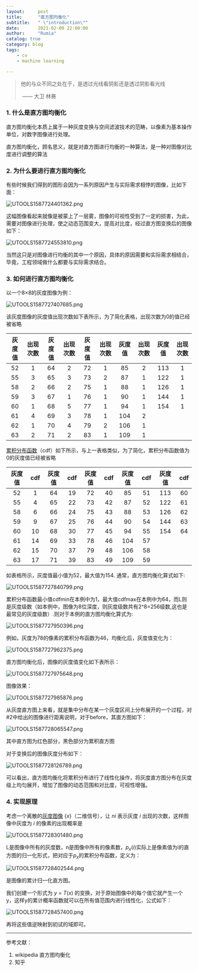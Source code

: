 ```yaml
---
layout:     post
title:      "直方图均衡化"
subtitle:   " \"introduction\""
date:       2021-02-09 22:00:00
author:     "Rumia"
catalog: true
category: blog
tags:
    - cv
    - machine learning

---
```


> 他的与众不同之处在于，是透过光线看阴影还是透过阴影看光线
>
> ​																			—— 大卫 林赛

### 1. 什么是直方图均衡化

  直方图均衡化本质上属于一种灰度变换与空间滤波技术的范畴，以像素为基本操作单位，对数字图像进行处理。

  直方图均衡化，顾名思义，就是对直方图进行均衡的一种算法，是一种对图像对比度进行调整的算法

### 2. 为什么要进行直方图均衡化

  有些时候我们得到的图形会因为一系列原因产生与实际需求相悖的图像，比如下面：

![UTOOLS1587724401362.png](http://yanxuan.nosdn.127.net/e0c4ac2423706dbbd16eefb45625edc1.png)

这幅图像看起来就像是被蒙上了一层雾，图像的可视性受到了一定的损害，为此，需要对图像进行处理，使之动态范围变大，提高对比度，经过直方图变换后的图像如下：

![UTOOLS1587724553810.png](http://yanxuan.nosdn.127.net/ecc47358aafe77e0c3a1b91832451cdf.png)

  当然这只是对图像进行均衡的其中一个原因，具体的原因需要和实际需求相结合，毕竟，工程领域做什么都要与实际需求结合。

### 3. 如何进行直方图均衡化

以一个8×8的灰度图像为例：

![UTOOLS1587727407685.png](http://yanxuan.nosdn.127.net/016453d13e1bfcedabe625efebd0185f.png)

该灰度图像的灰度值出现次数如下表所示，为了简化表格，出现次数为0的值已经被省略

| 灰度值 | 出现次数 | 灰度值 | 出现次数 | 灰度值 | 出现次数 | 灰度值 | 出现次数 | 灰度值 | 出现次数 |
| :----: | :------: | :----: | :------: | :----: | :------: | :----: | :------: | :----: | :------: |
|   52   |    1     |   64   |    2     |   72   |    1     |   85   |    2     |  113   |    1     |
|   55   |    3     |   65   |    3     |   73   |    2     |   87   |    1     |  122   |    1     |
|   58   |    2     |   66   |    2     |   75   |    1     |   88   |    1     |  126   |    1     |
|   59   |    3     |   67   |    1     |   76   |    1     |   90   |    1     |  144   |    1     |
|   60   |    1     |   68   |    5     |   77   |    1     |   94   |    1     |  154   |    1     |
|   61   |    4     |   69   |    3     |   78   |    1     |  104   |    2     |        |          |
|   62   |    1     |   70   |    4     |   79   |    2     |  106   |    1     |        |          |
|   63   |    2     |   71   |    2     |   83   |    1     |  109   |    1     |        |          |

[累积分布函数](https://zh.wikipedia.org/wiki/累积分布函数)（cdf）如下所示，与上一表格类似，为了简化，累积分布函数值为0的灰度值已经被省略

| 灰度值 | cdf  | 灰度值 | cdf  | 灰度值 | cdf  | 灰度值 | cdf  | 灰度值 | cdf  |
| :----: | :--: | :----: | :--: | :----: | :--: | :----: | :--: | :----: | :--: |
|   52   |  1   |   64   |  19  |   72   |  40  |   85   |  51  |  113   |  60  |
|   55   |  4   |   65   |  22  |   73   |  42  |   87   |  52  |  122   |  61  |
|   58   |  6   |   66   |  24  |   75   |  43  |   88   |  53  |  126   |  62  |
|   59   |  9   |   67   |  25  |   76   |  44  |   90   |  54  |  144   |  63  |
|   60   |  10  |   68   |  30  |   77   |  45  |   94   |  55  |  154   |  64  |
|   61   |  14  |   69   |  33  |   78   |  46  |  104   |  57  |        |      |
|   62   |  15  |   70   |  37  |   79   |  48  |  106   |  58  |        |      |
|   63   |  17  |   71   |  39  |   83   |  49  |  109   |  59  |        |      |

如表格所示，灰度值最小值为52，最大值为154. 通常，直方图均衡化算式如下:

![UTOOLS1587727840799.png](http://yanxuan.nosdn.127.net/8eeef5e1efbc3cba261b0e04bf803006.png)

累积分布函数最小值cdfmin在本例中为1，最大值cdfmax在本例中为64，而L则是灰度级数（如本例中，图像为8位深度，则灰度级数共有2^8=256级数,这也是最常见的灰度级数）.则对于本例的直方图均衡化算式为:

![UTOOLS1587727950396.png](http://yanxuan.nosdn.127.net/feffba8f8bc2116252210182ffc1b41a.png)

例如，灰度为78的像素的累积分布函数为46，均衡化后，灰度值变化为：

![UTOOLS1587727962375.png](http://yanxuan.nosdn.127.net/801d828916e5146c18517d26904a3d13.png)

直方图均衡化后，图像的灰度值变化如下表所示：

![UTOOLS1587727975648.png](http://yanxuan.nosdn.127.net/582dfde9d21452942d93d89abdf2bed3.png)

图像效果：

![UTOOLS1587727985876.png](http://yanxuan.nosdn.127.net/d50ab0c77108998b738caaf4c92cebe6.png)



从灰度直方图上来看，就是集中分布在某一个灰度区间上分布展开的一个过程，对#2中给出的图像进行距离说明，对于before，其直方图如下：

![UTOOLS1587728065547.png](http://yanxuan.nosdn.127.net/d15283d3c1c7421fcb1532371b005b56.png)

其中直方图为红色部分，黑色部分为累积直方图

对于变换后的图像灰度分布如下：

![UTOOLS1587728126789.png](http://yanxuan.nosdn.127.net/58911c8e34f70b6fddeb067c8b69a21e.png)

可以看出，直方图均衡化将累积分布进行了线性化操作，将灰度直方图分布在灰度级上均匀展开，增加了图像的动态范围和对比度，可视性增强。

### 4. 实现原理

考虑一个离散的[灰度图像](https://zh.wikipedia.org/wiki/灰度图像) {*x*}（二维信号），让 *ni* 表示灰度 *i* 出现的次数，这样图像中灰度为 *i* 的像素的出现概率是

![UTOOLS1587728301480.png](http://yanxuan.nosdn.127.net/0170056c6cedf4f4210fb128dd57166b.png)

L是图像中所有的灰度数，n是图像中所有的像素数，$p_x(i)$实际上是像素值为i的直方图的归一化形式，把对应于$p_x$的累积分布函数，定义为：

![UTOOLS1587728402544.png](http://yanxuan.nosdn.127.net/e34b64638b68e8a3598f55687f68be98.png)

是图像的累计归一化直方图。

我们创建一个形式为 *y* = *T*(*x*) 的变换，对于原始图像中的每个值它就产生一个 y，这样y的累计概率函数就可以在所有值范围内进行线性化，公式如下：

![UTOOLS1587728457400.png](http://yanxuan.nosdn.127.net/aac1fadb94fdc72688d4abd98caa6849.png)

再将这些值逆映射到初试的域即可。


---

参考文献：

1. wikipedia 直方图均衡化
2. 知乎



